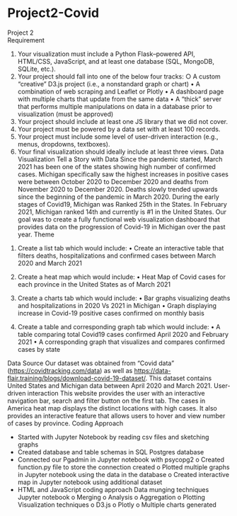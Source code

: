 # Project2-Covid

Project 2  
Requirement 
1.	Your visualization must include a Python Flask–powered API, HTML/CSS, JavaScript, and at least one database (SQL, MongoDB, SQLite, etc.). 
2.	Your project should fall into one of the below four tracks: ○ A custom “creative” D3.js project (i.e., a nonstandard graph or chart) 
•	A combination of web scraping and Leaflet or Plotly 
•	A dashboard page with multiple charts that update from the same data 
•	A “thick” server that performs multiple manipulations on data in a database prior to visualization (must be approved) 
3.	Your project should include at least one JS library that we did not cover. 
4.	Your project must be powered by a data set with at least 100 records. 
5.	Your project must include some level of user-driven interaction (e.g., menus, dropdowns, textboxes). 
6.	Your final visualization should ideally include at least three views.
Data Visualization 
Tell a Story with Data
Since the pandemic started, March 2021 has been one of the states showing high number of confirmed cases. 
Michigan specifically saw the highest increases in positive cases were between October 2020 to December 2020 and deaths from November 2020 to December 2020. Deaths slowly trended upwards since the beginning of the pandemic in March 2020.
During the early stages of Covid19, Michigan was Ranked 25th in the States. In February 2021, Michigan ranked 14th and currently is #1 in the United States.
Our goal was to create a fully functional web visualization dashboard that provides data on the progression of Covid-19 in Michigan over the past year. 
Theme 
1) Create a list tab which would include:
•	Create an interactive table that filters deaths, hospitalizations and confirmed cases between March 2020 and March 2021 

2) Create a heat map which would include:
•	Heat Map of Covid cases for each province in the United States as of March 2021

3) Create a charts tab which would include:
•	Bar graphs visualizing deaths and hospitalizations in 2020 Vs 2021 in Michigan
•	Graph displaying increase in Covid-19 positive cases confirmed on monthly basis 
4) Create a table and corresponding graph tab which would include:
•	A table comparing total Covid19 cases confirmed April 2020 and February 2021 
•	A corresponding graph that visualizes and compares confirmed cases by state 

Data Source
Our dataset was obtained from “Covid data” (https://covidtracking.com/data)  as well as https://data-flair.training/blogs/download-covid-19-dataset/. This dataset contains United States and Michigan data between April 2020 and March 2021.
User-driven interaction
This website provides the user with an interactive navigation bar, search and filter button on the first tab. The cases in America heat map displays the distinct locations with high cases. It also provides an interactive feature that allows users to hover and view number of cases by province. 
Coding Approach 
-	Started with Jupyter Notebook by reading csv files and sketching graphs 
-	Created database and table schemas in SQL Postgres database 
-	Connected our Pgadmin in Jupyter notebook with psycopg2
o	Created function.py file to store the connection created
o	Plotted multiple graphs in Jupyter notebook using the data in the database
o	Created interactive map in Jupyter notebook using additional dataset 
-	HTML and JavaScript coding approach 
Data munging techniques Jupyter notebook 
o	Merging 
o	Analysis 
o	Aggregation
o	Plotting 
Visualization techniques 
o	D3.js
o	Plotly
o	Multiple charts generated 
 

